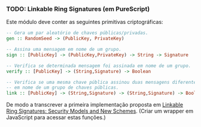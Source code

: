 ### TODO: Linkable Ring Signatures (em PureScript)

Este módulo deve conter as seguintes primitivas criptográficas:

```haskell
-- Gera um par aleatório de chaves públicas/privadas.
gen :: RandomSeed -> (PublicKey, PrivateKey)

-- Assina uma mensagem em nome de um grupo.
sign :: [PublicKey] -> (PublicKey,PrivateKey) -> String -> Signature 

-- Verifica se determinada mensagem foi assinada em nome de um grupo.
verify :: [PublicKey] -> (String,Signature) -> Boolean

-- Verifica se uma mesma chave pública assinou duas mensagens diferentes
-- em nome de um grupo de chaves públicas.
link :: [PublicKey] -> (String,Signature) -> (String,Signature) -> Boolean
```

De modo a transcrever a primeira implementação proposta em [Linkable Ring Signatures: Security Models and New Schemes](http://link.springer.com/chapter/10.1007%2F11424826_65). (Criar um wrapper em JavaScript para acessar estas funções.)
